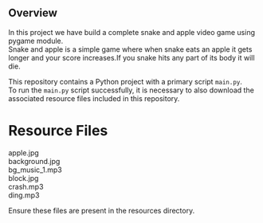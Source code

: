 ## Overview
In this project we have build a complete snake and apple video game using pygame module.  
Snake and apple is a simple game where when snake eats an apple it gets longer and your score increases.If you snake hits any part of its body it will die.  

This repository contains a Python project with a primary script `main.py`.  
To run the `main.py` script successfully, it is necessary to also download the associated resource files included in this repository.
# Resource Files  

apple.jpg  
background.jpg  
bg_music_1.mp3  
block.jpg  
crash.mp3  
ding.mp3  

Ensure these  files are present in the resources directory.
